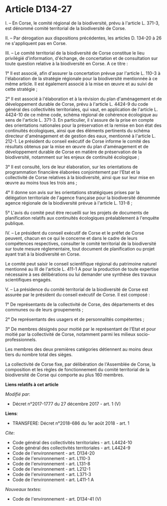 # Article D134-27

I. – En Corse, le comité régional de la biodiversité, prévu à l'article L. 371-3, est dénommé comité territorial de la
biodiversité de Corse. 

II. – Par dérogation aux dispositions précédentes, les articles D. 134-20 à 26 ne s'appliquent pas en Corse. 

III. – Le comité territorial de la biodiversité de Corse constitue le lieu privilégié d'information, d'échange, de
concertation et de consultation sur toute question relative à la biodiversité en Corse. A ce titre : 

1° Il est associé, afin d'assurer la concertation prévue par l'article L. 110-3 à l'élaboration de la stratégie régionale
pour la biodiversité mentionnée à ce même article. Il est également associé à la mise en œuvre et au suivi de cette
stratégie ; 

2° Il est associé à l'élaboration et à la révision du plan d'aménagement et de développement durable de Corse, prévu à
l'article L. 4424-9 du code général des collectivités territoriales, qui vaut, en application de l'article L. 4424-10 de ce
même code, schéma régional de cohérence écologique au sens de l'article L. 371-3. En particulier, il s'assure de la prise en
compte des orientations nationales pour la préservation et la remise en bon état des continuités écologiques, ainsi que des
éléments pertinents du schéma directeur d'aménagement et de gestion des eaux, mentionné à l'article L. 212-1. Le président du
conseil exécutif de Corse informe le comité des résultats obtenus par la mise en œuvre du plan d'aménagement et de
développement durable de Corse en matière de préservation de la biodiversité, notamment sur les enjeux de continuité
écologique ; 

3° Il est consulté, lors de leur élaboration, sur les orientations de programmation financière élaborées conjointement par
l'Etat et la   collectivité de Corse relatives à la biodiversité, ainsi que sur leur mise en œuvre au moins tous les trois
ans ; 

4° Il donne son avis sur les orientations stratégiques prises par la délégation territoriale de l'agence française pour la
biodiversité dénommée agence régionale de la biodiversité prévue à l'article L. 131-8 ; 

5° L'avis du comité peut être recueilli sur les projets de documents de planification relatifs aux continuités écologiques
préalablement à l'enquête publique. 

IV. – Le président du conseil exécutif de Corse et le préfet de Corse peuvent, chacun en ce qui le concerne et dans le cadre
de leurs compétences respectives, consulter le comité territorial de la biodiversité sur toute mesure réglementaire, tout
document de planification ou projet ayant trait à la biodiversité en Corse. 

Le comité peut saisir le conseil scientifique régional du patrimoine naturel mentionné au III de l'article L. 411-1 A pour la
production de toute expertise nécessaire à ses délibérations ou lui demander une synthèse des travaux scientifiques engagés. 

V. – La présidence du comité territorial de la biodiversité de Corse est assurée par le président du conseil exécutif de
Corse. Il est composé : 

1° De représentants de la   collectivité de Corse, des départements et des communes ou de leurs groupements ; 

2° De représentants des usagers et de personnalités compétentes ; 

3° De membres désignés pour moitié par le représentant de l'Etat et pour moitié par la   collectivité de Corse, notamment
parmi les milieux socio-professionnels. 

Les membres des deux premières catégories détiennent au moins deux tiers du nombre total des sièges. 

La   collectivité de Corse fixe, par délibération de l'Assemblée de Corse, la composition et les règles de fonctionnement du
comité territorial de la biodiversité de Corse qui comporte au plus 160 membres.

**Liens relatifs à cet article**

_Modifié par_:

  - Décret n°2017-1777 du 27 décembre 2017 - art. 1 (V)

**Liens**:

  - TRANSFERE: Décret n°2018-686 du 1er août 2018 - art. 1

_Cite_:

  - Code général des collectivités territoriales - art. L4424-10
  - Code général des collectivités territoriales - art. L4424-9
  - Code de l'environnement - art. D134-20
  - Code de l'environnement - art. L110-3
  - Code de l'environnement - art. L131-8
  - Code de l'environnement - art. L212-1
  - Code de l'environnement - art. L371-3
  - Code de l'environnement - art. L411-1 A

_Nouveaux textes_:

  - Code de l'environnement - art. D134-41 (V)
